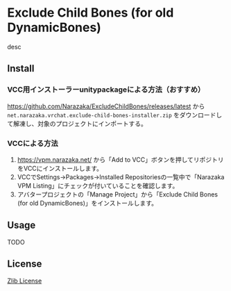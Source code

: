 # Exclude Child Bones (for old DynamicBones)

desc

## Install

### VCC用インストーラーunitypackageによる方法（おすすめ）

https://github.com/Narazaka/ExcludeChildBones/releases/latest から `net.narazaka.vrchat.exclude-child-bones-installer.zip` をダウンロードして解凍し、対象のプロジェクトにインポートする。

### VCCによる方法

1. https://vpm.narazaka.net/ から「Add to VCC」ボタンを押してリポジトリをVCCにインストールします。
2. VCCでSettings→Packages→Installed Repositoriesの一覧中で「Narazaka VPM Listing」にチェックが付いていることを確認します。
3. アバタープロジェクトの「Manage Project」から「Exclude Child Bones (for old DynamicBones)」をインストールします。

## Usage

TODO

## License

[Zlib License](LICENSE.txt)
